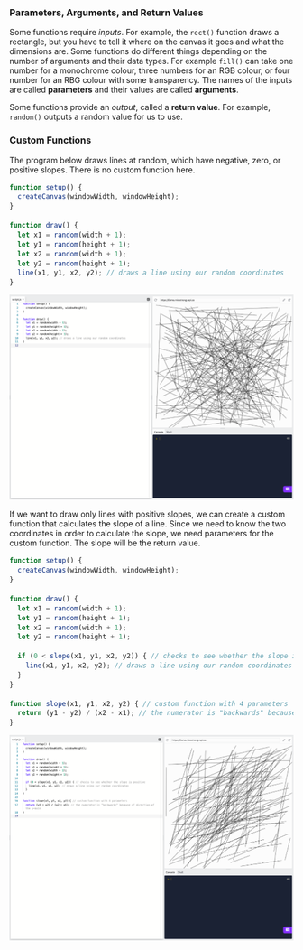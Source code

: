 ### Parameters, Arguments, and Return Values

Some functions require *inputs*. For example, the `rect()` function draws a rectangle, but you have to tell it where on the canvas it goes and what the dimensions are. Some functions do different things depending on the number of arguments and their data types. For example `fill()` can take one number for a monochrome colour, three numbers for an RGB colour, or four number for an RBG colour with some transparency. The names of the inputs are called **parameters** and their values are called **arguments**. 

Some functions provide an *output*, called a **return value**. For example, `random()` outputs a random value for us to use.

### Custom Functions

The program below draws lines at random, which have negative, zero, or positive slopes. There is no custom function here.

```js
function setup() {
  createCanvas(windowWidth, windowHeight);
}

function draw() {
  let x1 = random(width + 1); 
  let y1 = random(height + 1); 
  let x2 = random(width + 1); 
  let y2 = random(height + 1); 
  line(x1, y1, x2, y2); // draws a line using our random coordinates
}
```

![](../../Images/Function2.png)

If we want to draw only lines with positive slopes, we can create a custom function that calculates the slope of a line. Since we need to know the two coordinates in order to calculate the slope, we need parameters for the custom function. The slope will be the return value.

```js
function setup() {
  createCanvas(windowWidth, windowHeight);
}

function draw() {
  let x1 = random(width + 1); 
  let y1 = random(height + 1); 
  let x2 = random(width + 1); 
  let y2 = random(height + 1); 

  if (0 < slope(x1, y1, x2, y2)) { // checks to see whether the slope is positive
    line(x1, y1, x2, y2); // draws a line using our random coordinates
  }
}

function slope(x1, y1, x2, y2) { // custom function with 4 parameters
  return (y1 - y2) / (x2 - x1); // the numerator is "backwards" because of direction of the y-axis
}

```

![](../../Images/Function3.png)
